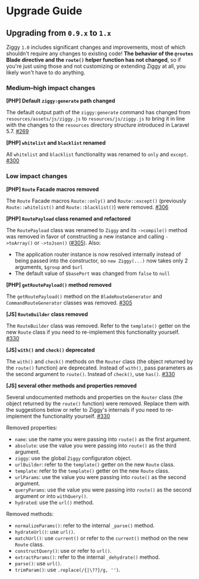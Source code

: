 # Upgrade Guide

## Upgrading from `0.9.x` to `1.x`

Ziggy `1.0` includes significant changes and improvements, most of which shouldn't require any changes to existing code! **The behavior of the `@routes` Blade directive and the `route()` helper function has not changed**, so if you're just using those and not customizing or extending Ziggy at all, you likely won't have to do anything.

### Medium–high impact changes

**[PHP] Default `ziggy:generate` path changed**

The default output path of the `ziggy:generate` command has changed from `resources/assets/js/ziggy.js` to `resources/js/ziggy.js` to bring it in line with the changes to the `resources` directory structure introduced in Laravel 5.7. [#269](https://github.com/tighten/ziggy/pull/269)

**[PHP] `whitelist` and `blacklist` renamed**

All `whitelist` and `blacklist` functionality was renamed to `only` and `except`. [#300](https://github.com/tighten/ziggy/pull/300)

### Low impact changes

**[PHP] `Route` Facade macros removed**

The `Route` Facade macros `Route::only()` and `Route::except()` (previously `Route::whitelist()` and `Route::blacklist()`) were removed. [#306](https://github.com/tighten/ziggy/pull/306)

**[PHP] `RoutePayload` class renamed and refactored**

The `RoutePayload` class was renamed to `Ziggy` and its `->compile()` method was removed in favor of constructing a new instance and calling `->toArray()` or `->toJson()` ([#305](https://github.com/tighten/ziggy/pull/305)). Also:

- The application router instance is now resolved internally instead of being passed into the constructor, so `new Ziggy(...)` now takes only 2 arguments, `$group` and `$url`
- The default value of `$basePort` was changed from `false` to `null`

**[PHP] `getRoutePayload()` method removed**

The `getRoutePayload()` method on the `BladeRouteGenerator` and `CommandRouteGenerator` classes was removed. [#305](https://github.com/tighten/ziggy/pull/305)

**[JS] `RouteBuilder` class removed**

The `RouteBuilder` class was removed. Refer to the `template()` getter on the new `Route` class if you need to re-implement this functionality yourself. [#330](https://github.com/tightenco/ziggy/pull/330)

**[JS] `with()` and `check()` deprecated**

The `with()` and `check()` methods on the `Router` class (the object returned by the `route()` function) are deprecated. Instead of `with()`, pass parameters as the second argument to `route()`. Instead of `check()`, use `has()`. [#330](https://github.com/tightenco/ziggy/pull/330)

**[JS] several other methods and properties removed**

Several undocumented methods and properties on the `Router` class (the object returned by the `route()` function) were removed. Replace them with the suggestions below or refer to Ziggy's internals if you need to re-implement the functionality yourself. [#330](https://github.com/tightenco/ziggy/pull/330)

Removed properties:

- `name`: use the name you were passing into `route()` as the first argument.
- `absolute`: use the value you were passing into `route()` as the third argument.
- `ziggy`: use the global `Ziggy` configuraton object.
- `urlBuilder`: refer to the `template()` getter on the new `Route` class.
- `template`: refer to the `template()` getter on the new `Route` class.
- `urlParams`: use the value you were passing into `route()` as the second argument.
- `queryParams`: use the value you were passing into `route()` as the second argument or into `withQuery()`.
- `hydrated`: use the `url()` method.

Removed methods:

- `normalizeParams()`: refer to the internal `_parse()` method.
- `hydrateUrl()`: use `url()`.
- `matchUrl()`: use `current()` or refer to the `current()` method on the new `Route` class.
- `constructQuery()`: use or refer to `url()`.
- `extractParams()`: refer to the internal `_dehydrate()` method.
- `parse()`: use `url()`.
- `trimParam()`: use `.replace(/{|\??}/g, '')`.
